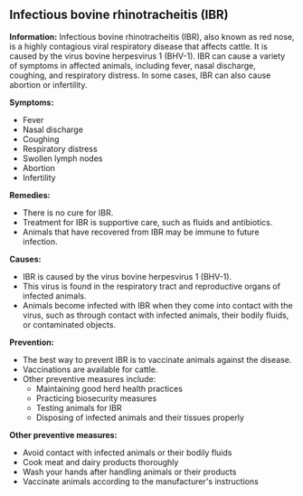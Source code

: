 ## Infectious bovine rhinotracheitis (IBR)

**Information:** Infectious bovine rhinotracheitis (IBR), also known as red nose, is a highly contagious viral respiratory disease that affects cattle. It is caused by the virus bovine herpesvirus 1 (BHV-1). IBR can cause a variety of symptoms in affected animals, including fever, nasal discharge, coughing, and respiratory distress. In some cases, IBR can also cause abortion or infertility.

**Symptoms:**

* Fever
* Nasal discharge
* Coughing
* Respiratory distress
* Swollen lymph nodes
* Abortion
* Infertility

**Remedies:**

* There is no cure for IBR.
* Treatment for IBR is supportive care, such as fluids and antibiotics.
* Animals that have recovered from IBR may be immune to future infection.

**Causes:**

* IBR is caused by the virus bovine herpesvirus 1 (BHV-1).
* This virus is found in the respiratory tract and reproductive organs of infected animals.
* Animals become infected with IBR when they come into contact with the virus, such as through contact with infected animals, their bodily fluids, or contaminated objects.

**Prevention:**

* The best way to prevent IBR is to vaccinate animals against the disease.
* Vaccinations are available for cattle.
* Other preventive measures include:
    * Maintaining good herd health practices
    * Practicing biosecurity measures
    * Testing animals for IBR
    * Disposing of infected animals and their tissues properly

**Other preventive measures:**

* Avoid contact with infected animals or their bodily fluids
* Cook meat and dairy products thoroughly
* Wash your hands after handling animals or their products
* Vaccinate animals according to the manufacturer's instructions
